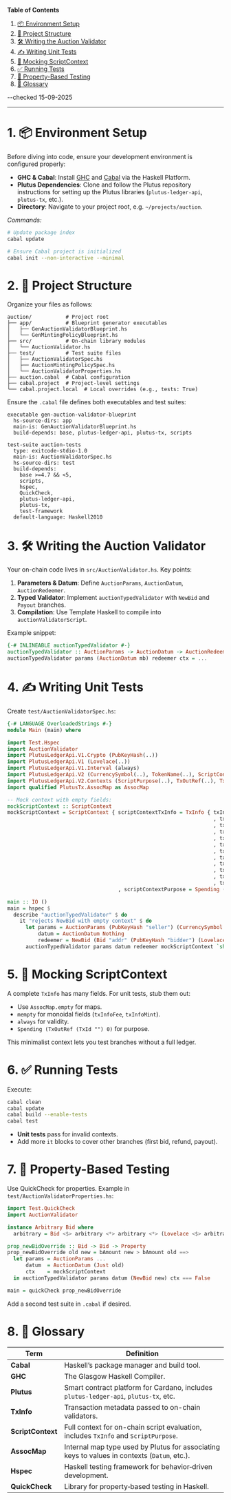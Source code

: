 **Table of Contents**

1. [📦 Environment Setup](#1-environment-setup)
2. [📂 Project Structure](#2-project-structure)
3. [🛠️ Writing the Auction Validator](#3-writing-the-auction-validator)
4. [✍️ Writing Unit Tests](#4-writing-unit-tests)
5. [🔬 Mocking ScriptContext](#5-mocking-scriptcontext)
6. [✅ Running Tests](#6-running-tests)
7. [🧪 Property-Based Testing](#7-property-based-testing)
8. [📖 Glossary](#8-glossary)

--checked 15-09-2025

---

# 1. 📦 Environment Setup

Before diving into code, ensure your development environment is configured properly:

* **GHC & Cabal**: Install [GHC](https://www.haskell.org/ghc/) and [Cabal](https://www.haskell.org/cabal/) via the Haskell Platform.
* **Plutus Dependencies**: Clone and follow the Plutus repository instructions for setting up the Plutus libraries (`plutus-ledger-api`, `plutus-tx`, etc.).
* **Directory**: Navigate to your project root, e.g. `~/projects/auction`.

*Commands:*

```bash
# Update package index
cabal update

# Ensure Cabal project is initialized
cabal init --non-interactive --minimal
```

# 2. 📂 Project Structure

Organize your files as follows:

```text
auction/           # Project root
├── app/           # Blueprint generator executables
│   ├── GenAuctionValidatorBlueprint.hs
│   └── GenMintingPolicyBlueprint.hs
├── src/           # On-chain library modules
│   └── AuctionValidator.hs
├── test/          # Test suite files
│   ├── AuctionValidatorSpec.hs
│   ├── AuctionMintingPolicySpec.hs
│   └── AuctionValidatorProperties.hs
├── auction.cabal  # Cabal configuration
├── cabal.project  # Project-level settings
└── cabal.project.local  # Local overrides (e.g., tests: True)
```

Ensure the `.cabal` file defines both executables and test suites:

```cabal
executable gen-auction-validator-blueprint
  hs-source-dirs: app
  main-is: GenAuctionValidatorBlueprint.hs
  build-depends: base, plutus-ledger-api, plutus-tx, scripts

test-suite auction-tests
  type: exitcode-stdio-1.0
  main-is: AuctionValidatorSpec.hs
  hs-source-dirs: test
  build-depends:
    base >=4.7 && <5,
    scripts,
    hspec,
    QuickCheck,
    plutus-ledger-api,
    plutus-tx,
    test-framework
  default-language: Haskell2010
```

# 3. 🛠️ Writing the Auction Validator

Your on-chain code lives in `src/AuctionValidator.hs`. Key points:

1. **Parameters & Datum**: Define `AuctionParams`, `AuctionDatum`, `AuctionRedeemer`.
2. **Typed Validator**: Implement `auctionTypedValidator` with `NewBid` and `Payout` branches.
3. **Compilation**: Use Template Haskell to compile into `auctionValidatorScript`.

Example snippet:

```haskell
{-# INLINEABLE auctionTypedValidator #-}
auctionTypedValidator :: AuctionParams -> AuctionDatum -> AuctionRedeemer -> ScriptContext -> Bool
auctionTypedValidator params (AuctionDatum mb) redeemer ctx = ...
```

# 4. ✍️ Writing Unit Tests

Create `test/AuctionValidatorSpec.hs`:

```haskell
{-# LANGUAGE OverloadedStrings #-}
module Main (main) where

import Test.Hspec
import AuctionValidator
import PlutusLedgerApi.V1.Crypto (PubKeyHash(..))
import PlutusLedgerApi.V1 (Lovelace(..))
import PlutusLedgerApi.V1.Interval (always)
import PlutusLedgerApi.V2 (CurrencySymbol(..), TokenName(..), ScriptContext(..), TxInfo(..))
import PlutusLedgerApi.V2.Contexts (ScriptPurpose(..), TxOutRef(..), TxId(..))
import qualified PlutusTx.AssocMap as AssocMap

-- Mock context with empty fields:
mockScriptContext :: ScriptContext
mockScriptContext = ScriptContext { scriptContextTxInfo = TxInfo { txInfoInputs = []
                                                                   , txInfoReferenceInputs = []
                                                                   , txInfoOutputs = []
                                                                   , txInfoFee     = mempty
                                                                   , txInfoMint    = mempty
                                                                   , txInfoDCert   = []
                                                                   , txInfoWdrl    = AssocMap.empty
                                                                   , txInfoValidRange = always
                                                                   , txInfoSignatories = []
                                                                   , txInfoData    = AssocMap.empty
                                                                   , txInfoId      = TxId ""
                                                                   , txInfoRedeemers = AssocMap.empty }
                                    , scriptContextPurpose = Spending (TxOutRef (TxId "") 0) }

main :: IO ()
main = hspec $
  describe "auctionTypedValidator" $ do
    it "rejects NewBid with empty context" $ do
      let params = AuctionParams (PubKeyHash "seller") (CurrencySymbol "") (TokenName "TOK") (Lovelace 100) 1620000000000
          datum = AuctionDatum Nothing
          redeemer = NewBid (Bid "addr" (PubKeyHash "bidder") (Lovelace 150))
      auctionTypedValidator params datum redeemer mockScriptContext `shouldBe` False
```

# 5. 🔬 Mocking ScriptContext

A complete `TxInfo` has many fields. For unit tests, stub them out:

* Use `AssocMap.empty` for maps.
* `mempty` for monoidal fields (`txInfoFee`, `txInfoMint`).
* `always` for validity.
* `Spending (TxOutRef (TxId "") 0)` for purpose.

This minimalist context lets you test branches without a full ledger.

# 6. ✅ Running Tests

Execute:

```bash
cabal clean
cabal update
cabal build --enable-tests
cabal test
```

* **Unit tests** pass for invalid contexts.
* Add more `it` blocks to cover other branches (first bid, refund, payout).

# 7. 🧪 Property-Based Testing

Use QuickCheck for properties. Example in `test/AuctionValidatorProperties.hs`:

```haskell
import Test.QuickCheck
import AuctionValidator

instance Arbitrary Bid where
  arbitrary = Bid <$> arbitrary <*> arbitrary <*> (Lovelace <$> arbitrary `suchThat` (>=1))

prop_newBidOverride :: Bid -> Bid -> Property
prop_newBidOverride old new = bAmount new > bAmount old ==>
  let params = AuctionParams ...
      datum  = AuctionDatum (Just old)
      ctx    = mockScriptContext
  in auctionTypedValidator params datum (NewBid new) ctx === False

main = quickCheck prop_newBidOverride
```

Add a second test suite in `.cabal` if desired.

# 8. 📖 Glossary

| Term              | Definition                                                                                   |
| ----------------- | -------------------------------------------------------------------------------------------- |
| **Cabal**         | Haskell’s package manager and build tool.                                                    |
| **GHC**           | The Glasgow Haskell Compiler.                                                                |
| **Plutus**        | Smart contract platform for Cardano, includes `plutus-ledger-api`, `plutus-tx`, etc.         |
| **TxInfo**        | Transaction metadata passed to on-chain validators.                                          |
| **ScriptContext** | Full context for on-chain script evaluation, includes `TxInfo` and `ScriptPurpose`.          |
| **AssocMap**      | Internal map type used by Plutus for associating keys to values in contexts (`Datum`, etc.). |
| **Hspec**         | Haskell testing framework for behavior‐driven development.                                   |
| **QuickCheck**    | Library for property‐based testing in Haskell.                                               |
